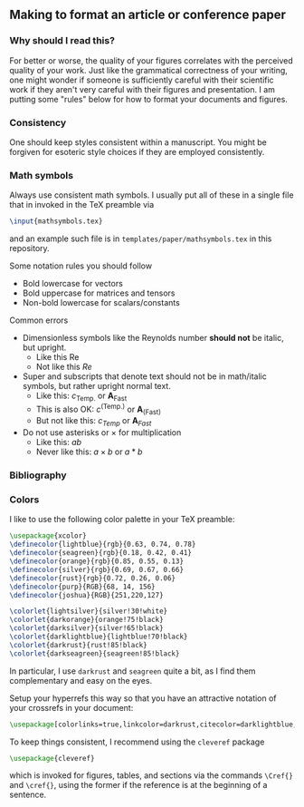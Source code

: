 ## Making to format an article or conference paper

### Why should I read this?

For better or worse, the quality of your figures correlates with the perceived quality of your work.
Just like the grammatical correctness of your writing, one might wonder if someone is sufficiently careful with their scientific work if they aren't very careful with their figures and presentation.
I am putting some "rules" below for how to format your documents and figures.

### Consistency

One should keep styles consistent within a manuscript.
You might be forgiven for esoteric style choices if they are employed consistently.

### Math symbols

Always use consistent math symbols.
I usually put all of these in a single file that in invoked in the TeX preamble via
```tex
\input{mathsymbols.tex}
```
and an example such file is in `templates/paper/mathsymbols.tex` in this repository.

Some notation rules you should follow
* Bold lowercase for vectors
* Bold uppercase for matrices and tensors
* Non-bold lowercase for scalars/constants

Common errors
* Dimensionless symbols like the Reynolds number __should not__ be italic, but upright.
    * Like this $\mathrm{Re}$
    * Not like this $Re$
* Super and subscripts that denote text should not be in math/italic symbols, but rather upright normal text. 
    * Like this: $c_{\mathrm{Temp.}}$ or $\mathbf{A}_{\mathrm{Fast}}$
    * This is also OK: $c^{\mathrm{(Temp.)}}$ or $\mathbf{A}_{\mathrm{(Fast)}}$
    * But not like this: $c_{Temp}$ or $\mathbf{A}_{Fast}$
* Do not use asterisks or $\times$ for multiplication
    * Like this: $ab$
    * Never like this: $a\times b$ or $a \ast b$

### Bibliography

### Colors

I like to use the following color palette in your TeX preamble:
```tex
\usepackage{xcolor}
\definecolor{lightblue}{rgb}{0.63, 0.74, 0.78}
\definecolor{seagreen}{rgb}{0.18, 0.42, 0.41}
\definecolor{orange}{rgb}{0.85, 0.55, 0.13}
\definecolor{silver}{rgb}{0.69, 0.67, 0.66}
\definecolor{rust}{rgb}{0.72, 0.26, 0.06}
\definecolor{purp}{RGB}{68, 14, 156}
\definecolor{joshua}{RGB}{251,220,127}

\colorlet{lightsilver}{silver!30!white}
\colorlet{darkorange}{orange!75!black}
\colorlet{darksilver}{silver!65!black}
\colorlet{darklightblue}{lightblue!70!black}
\colorlet{darkrust}{rust!85!black}
\colorlet{darkseagreen}{seagreen!85!black}
```
In particular, I use `darkrust` and `seagreen` quite a bit, as I find them complementary and easy on the eyes.

Setup your hyperrefs this way so that you have an attractive notation of your crossrefs in your document:
```tex
\usepackage[colorlinks=true,linkcolor=darkrust,citecolor=darklightblue,urlcolor=darksilver]{hyperref}
```

To keep things consistent, I recommend using the `cleveref` package
```tex
\usepackage{cleveref}
```
which is invoked for figures, tables, and sections via the commands `\Cref{}` and `\cref{}`, using the former if the reference is at the beginning of a sentence.


